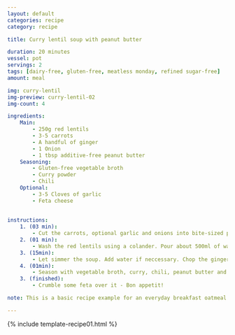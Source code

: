 ```yaml
---
layout: default
categories: recipe
category: recipe

title: Curry lentil soup with peanut butter

duration: 20 minutes
vessel: pot
servings: 2
tags: [dairy-free, gluten-free, meatless monday, refined sugar-free]
amount: meal

img: curry-lentil
img-preview: curry-lentil-02
img-count: 4

ingredients:
    Main:
        - 250g red lentils
        - 3-5 carrots
        - A handful of ginger
        - 1 Onion
        - 1 tbsp additive-free peanut butter
    Seasoning:
        - Gluten-free vegetable broth
        - Curry powder
        - Chili
    Optional:
        - 3-5 Cloves of garlic
        - Feta cheese
        
  
instructions:
    1. (03 min): 
        - Cut the carrots, optional garlic and onions into bite-sized pieces and stew them in the pot using preferably Coconut oil, olive oil is good as well.
    2. (01 min): 
        - Wash the red lentils using a colander. Pour about 500ml of water into the pot and add the red lentils.
    3. (15min):
        - Let simmer the soup. Add water if neccessary. Chop the ginger into small pieces.
    4. (01min):
        - Season with vegetable broth, curry, chili, peanut butter and ginger.
    3. (finished): 
        - Crumble some feta over it - Bon appetit!

note: This is a basic recipe example for an everyday breakfast oatmeal. The banana provides a naturally slight sweetness and the almonds valuable fats and proteins. The cocoa supplements with intense flavor and superfood character. Try using grated coconut instead of ground almonds or cinnamon instead of cocoa powder.

---
```

<!--more-->

{% include template-recipe01.html %}

